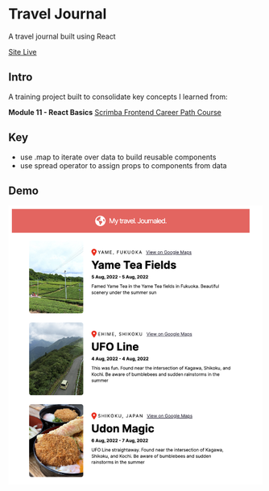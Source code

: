 # Travel Journal
A travel journal built using React 

[Site Live](https://eloquent-cascaron-1723e0.netlify.app/)

## Intro
A training project built to consolidate key concepts I learned from:

**Module 11 - React Basics** [Scrimba Frontend Career Path Course](https://scrimba.com/learn/frontend) 


## Key
- use .map to iterate over data to build reusable components
- use spread operator to assign props to components from data 

## Demo
 ![](/images/demo.png)



